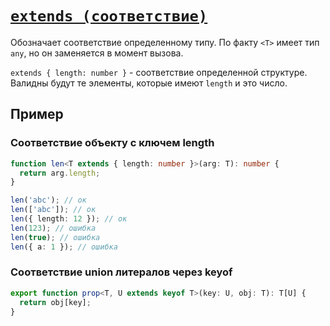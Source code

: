 # [`extends (соответствие)`](../index.md)

Обозначает соответствие определенному типу. По факту `<T>` имеет тип `any`, но он заменяется в момент вызова.

`extends { length: number }` - соответствие определенной структуре. Валидны будут те элементы, которые имеют `length` и это число.

## Пример

### Соответствие объекту с ключем length

```ts
function len<T extends { length: number }>(arg: T): number {
  return arg.length;
}

len('abc'); // ок
len(['abc']); // ок
len({ length: 12 }); // ок
len(123); // ошибка
len(true); // ошибка
len({ a: 1 }); // ошибка
```

### Соответствие union литералов через keyof

```ts
export function prop<T, U extends keyof T>(key: U, obj: T): T[U] {
  return obj[key];
}
```
